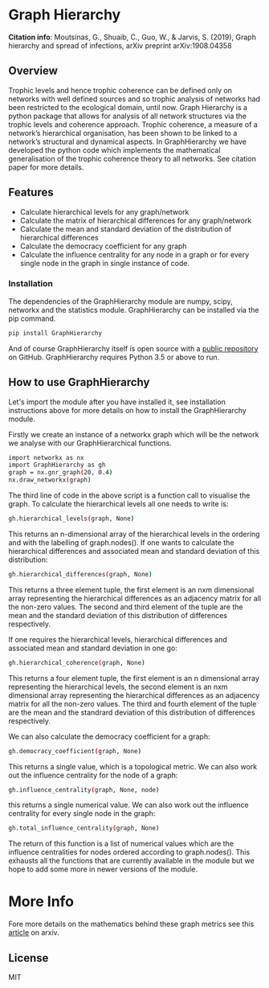 # Graph Hierarchy

**Citation info**:  Moutsinas, G., Shuaib, C., Guo, W., & Jarvis, S. (2019), Graph hierarchy and spread of infections, arXiv preprint arXiv:1908.04358

## Overview
Trophic levels and hence trophic coherence can be defined only on networks with well defined sources and so trophic analysis of networks had been restricted to the ecological domain, until now. Graph Hierarchy is a python package that allows for analysis of all network structures via the trophic levels and coherence approach.  Trophic coherence, a measure of a network’s hierarchical organisation, has been shown to be linked to a network’s structural and dynamical aspects. In GraphHierarchy we have developed the python code which implements the mathematical generalisation of the trophic coherence theory to all networks. See citation paper for more details. 

## Features
  - Calculate hierarchical levels for any graph/network
  - Calculate the matrix of hierarchical differences for any graph/network
  - Calculate the mean and standard deviation of the distribution of hierarchical differences 
  - Calculate the democracy coefficient for any graph
  - Calculate the influence centrality for any node in a graph or for every single node in the graph in single instance of code.


### Installation

The dependencies of the GraphHierarchy module are numpy, scipy, networkx and the statistics module. GraphHierarchy can be installed via the pip command.

```sh
pip install GraphHierarchy
```
And of course GraphHierarchy itself is open source with a [public repository] on GitHub. GraphHierarchy requires Python 3.5 or above to run. 

## How to use GraphHierarchy

Let's import the module after you have installed it, see installation instructions above for more details on how to install the GraphHierarchy module.

Firstly we create an instance of a networkx graph which will be the network we analyse with our GraphHierarchical functions.

```sh
import networkx as nx
import GraphHierarchy as gh
graph = nx.gnr_graph(20, 0.4)
nx.draw_networkx(graph)
```
The third line of code in the above script is a function call to visualise the graph. To calculate the hierarchical levels all one needs to write is:

```sh
gh.hierarchical_levels(graph, None)
```
This returns an n-dimensional array of the hierarchical levels in the ordering and with the labelling of graph.nodes(). If one wants to calculate the hierarchical differences and associated mean and standard deviation of this distribution:

```sh
gh.hierarchical_differences(graph, None)
```

This returns a three element tuple, the first element is an nxm dimensional array representing the hierarchical differences as an adjacency matrix for all the non-zero values. The second and third element of the tuple are the mean and the standard deviation of this distribution of differences respectively. 

If one requires the hierarchical levels, hierarchical differences and associated mean and standard deviation in one go:

```sh
gh.hierarchical_coherence(graph, None)
```

This returns a four element tuple, the first element is an n dimensional array representing the hierarchical levels, the second element is an nxm dimensional array representing the hierarchical differences as an adjacency matrix for all the non-zero values. The third and fourth element of the tuple are the mean and the standrard deviation of this distribution of differences respectively. 

We can also calculate the democracy coefficient for a graph:

```sh
gh.democracy_coefficient(graph, None)
```

This returns a single value, which is a topological metric. We can also work out the influence centrality for the node of a graph:

```sh
gh.influence_centrality(graph, None, node)
```
this returns a single numerical value. We can also work out the influence centrality for every single node in the graph:

```sh
gh.total_influence_centrality(graph, None)
```

The return of this function is a list of numerical values which are the influence centralities for nodes ordered according to graph.nodes(). This exhausts all the functions that are currently available in the module but we hope to add some more in newer versions of the module. 


# More Info
Fore more details on the mathematics behind these graph metrics see this [article] on arxiv. 

License
----

MIT

[article]: <https://arxiv.org/abs/1908.04358>
[public repository]: <https://github.com/shuaib7860/GraphHierarchy>
